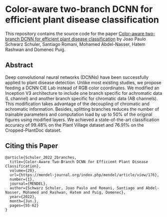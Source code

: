 # Color-aware two-branch DCNN for efficient plant disease classification
This repository contains the source code for the paper [Color-aware two-branch DCNN for efficient plant disease classification](https://mendel-journal.org/index.php/mendel/article/view/176) by Joao Paulo Schwarz Schuler, Santiago Romani, Mohamed Abdel-Nasser, Hatem Rashwan and Domenec Puig.

## Abstract
Deep convolutional neural networks (DCNNs) have been successfully applied to plant disease detection. Unlike most existing studies, we propose feeding a DCNN CIE Lab instead of RGB color coordinates. We modified an Inception V3 architecture to include one branch specific for achromatic data (L channel) and another branch specific for chromatic data (AB channels). This modification takes advantage of the decoupling of chromatic and achromatic information. Besides, splitting branches reduces the number of trainable parameters and computation load by up to 50\% of the original figures using modified layers. We achieved a state-of-the-art classification accuracy of 99.48\% on the Plant Village dataset and 76.91\% on the Cropped-PlantDoc dataset.

## Citing this Paper
```
@article{Schuler_2022_2branches,
  title={Color-Aware Two-Branch DCNN for Efficient Plant Disease Classification}, 
  volume={28}, 
  url={https://mendel-journal.org/index.php/mendel/article/view/176},
  number={1},
  journal={MENDEL},
  author={Schwarz Schuler, Joao Paulo and Romani, Santiago and Abdel-Nasser, Mohamed and Rashwan, Hatem and Puig, Domenec},
  year={2022},
  month={Jun.},
  pages={55-62}
}
```
